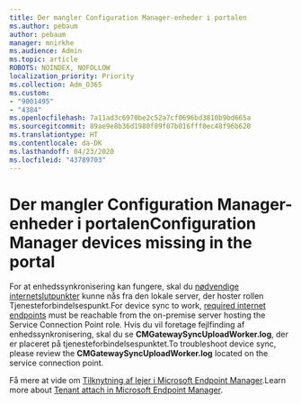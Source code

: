 ```yaml
---
title: Der mangler Configuration Manager-enheder i portalen
ms.author: pebaum
author: pebaum
manager: mnirkhe
ms.audience: Admin
ms.topic: article
ROBOTS: NOINDEX, NOFOLLOW
localization_priority: Priority
ms.collection: Adm_O365
ms.custom:
- "9001495"
- "4384"
ms.openlocfilehash: 7a11ad3c6970be2c52a7cf0696bd3810b9bd665a
ms.sourcegitcommit: 89ae9e8b36d1980f89f07b016fff0ec48f96b620
ms.translationtype: HT
ms.contentlocale: da-DK
ms.lasthandoff: 04/23/2020
ms.locfileid: "43789703"
---
```

# <a name="configuration-manager-devices-missing-in-the-portal"></a><span data-ttu-id="5b8a6-102">Der mangler Configuration Manager-enheder i portalen</span><span class="sxs-lookup"><span data-stu-id="5b8a6-102">Configuration Manager devices missing in the portal</span></span>

<span data-ttu-id="5b8a6-103">For at enhedssynkronisering kan fungere, skal du [nødvendige internetslutpunkter](https://docs.microsoft.com/configmgr/tenant-attach/device-sync-actions#internet-endpoints) kunne nås fra den lokale server, der hoster rollen Tjenesteforbindelsespunkt.</span><span class="sxs-lookup"><span data-stu-id="5b8a6-103">For device sync to work, [required internet endpoints](https://docs.microsoft.com/configmgr/tenant-attach/device-sync-actions#internet-endpoints) must be reachable from the on-premise server hosting the Service Connection Point role.</span></span> <span data-ttu-id="5b8a6-104">Hvis du vil foretage fejlfinding af enhedssynkronisering, skal du se **CMGatewaySyncUploadWorker.log**, der er placeret på tjenesteforbindelsespunktet.</span><span class="sxs-lookup"><span data-stu-id="5b8a6-104">To troubleshoot device sync, please review the **CMGatewaySyncUploadWorker.log** located on the service connection point.</span></span>

<span data-ttu-id="5b8a6-105">Få mere at vide om [Tilknytning af lejer i Microsoft Endpoint Manager](https://docs.microsoft.com/configmgr/tenant-attach/).</span><span class="sxs-lookup"><span data-stu-id="5b8a6-105">Learn more about [Tenant attach in Microsoft Endpoint Manager](https://docs.microsoft.com/configmgr/tenant-attach/).</span></span>

